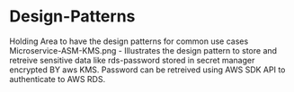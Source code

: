 # Design-Patterns
Holding Area to have the design patterns for common use cases
Microservice-ASM-KMS.png - 
  Illustrates the design pattern to store and retreive sensitive data like rds-password stored in secret manager encrypted BY aws KMS. 
  Password can be retreived using AWS SDK API to authenticate to AWS RDS.
